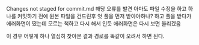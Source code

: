 Changes not staged for commit.md
해당 오류를 발견 아마도 파일 수정을 하고 하나를 커밋하기 전에 원본 파일을 건드린후 엇 풀을 먼저 받아야하나? 하고 풀을 받다가 에러화면이 떴는데 모르는 척하고 다시 해서 인듯 에러화면은 다시 보면 올리겠음

이 경우 어떻게 하나 열심히 찾아본 결과
경로를 똑같이 오려서 하면 된다.